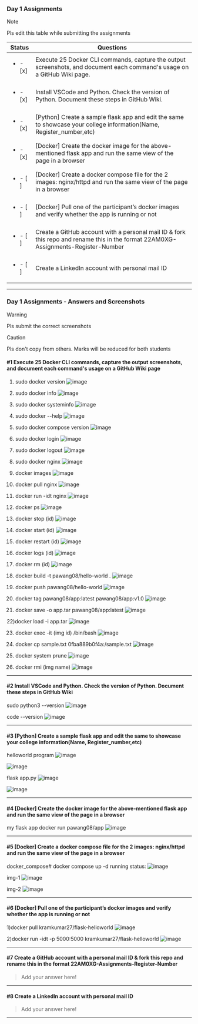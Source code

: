 ### Day 1 Assignments

> [!NOTE]
> Pls edit this table while submitting the assignments

| Status         | Questions     | 
|----------------|---------------|
| <ul><li>- [x] </li></ul> | Execute 25 Docker CLI commands, capture the output screenshots, and document each command's usage on a GitHub Wiki page. |
| <ul><li>- [x] </li></ul> | Install VSCode and Python. Check the version of Python. Document these steps in GitHub Wiki. |
| <ul><li>- [x] </li></ul> | [Python] Create a sample flask app and edit the same to showcase your college information(Name, Register_number,etc) |
| <ul><li>- [x] </li></ul> | [Docker] Create the docker image for the above-mentioned flask app and run the same view of the page in a browser |
| <ul><li>- [ ] </li></ul> | [Docker] Create a docker compose file for the 2 images: nginx/httpd and run the same view of the page in a browser |
| <ul><li>- [ ] </li></ul> | [Docker] Pull one of the participant’s docker images and verify whether the app is running or not  |
| <ul><li>- [ ] </li></ul> | Create a GitHub account with a personal mail ID & fork this repo and rename this in the format 22AM0XG-Assignments-Register-Number  |
| <ul><li>- [ ] </li></ul> | Create a LinkedIn account with personal mail ID  |

***

### Day 1 Assignments - Answers and Screenshots

> [!WARNING]
> Pls submit the correct screenshots

> [!CAUTION]
> Pls don't copy from others. Marks will be reduced for both students

#### #1 Execute 25 Docker CLI commands, capture the output screenshots, and document each command's usage on a GitHub Wiki page
1) sudo docker version
![image](https://github.com/user-attachments/assets/2902533c-0569-45f7-bf32-120b4507c4f1)

2) sudo docker info
![image](https://github.com/user-attachments/assets/1b655381-bcfb-4862-b933-2a708355c6f2)

3) sudo docker systeminfo
![image](https://github.com/user-attachments/assets/46676842-be98-43d7-bc40-df98844e211a)

4) sudo docker --help
![image](https://github.com/user-attachments/assets/45f69653-78a4-4e3d-95bc-ff89aaedd4af)

5) sudo docker compose version
![image](https://github.com/user-attachments/assets/c0db1e06-40a3-4658-97c1-3934b5134e71)

6) sudo docker login
![image](https://github.com/user-attachments/assets/871da405-90fb-41a4-8876-215f28c90add)

7) sudo docker logout
![image](https://github.com/user-attachments/assets/947c380e-160e-47c1-9314-e1e5bce25627)

8) sudo docker nginx
![image](https://github.com/user-attachments/assets/3d56d340-0e60-4061-932c-ab82b8033f9a)

9) docker images
![image](https://github.com/user-attachments/assets/99f4de90-a80c-4083-a282-292abcbb4cfe)

10) docker pull nginx
![image](https://github.com/user-attachments/assets/0a1fa0e4-c9bc-42f0-8fcd-1d11c606c68b)

11) docker run -idt nginx
![image](https://github.com/user-attachments/assets/7b1083c1-36d8-4374-a4a0-715b0c678425)

12) docker ps
![image](https://github.com/user-attachments/assets/cc6a395d-9a86-4695-8204-adaa576ea814)

13) docker stop (id)
![image](https://github.com/user-attachments/assets/e519f75b-d512-4f50-b726-b6a02963b9f1)

14) docker start (id)
![image](https://github.com/user-attachments/assets/1226a714-bab1-4835-80a7-ac0b4bf53c25)

15) docker restart (id)
![image](https://github.com/user-attachments/assets/85b83022-0759-49e5-a38c-51eb13ce6008)

16) docker logs (id)
![image](https://github.com/user-attachments/assets/a2c2bf8d-c1d2-42e8-bbe3-c2162f24574b)

17) docker rm (id)
![image](https://github.com/user-attachments/assets/ca6a5aa3-3d61-47c0-9f1c-e15023bd7c33)

18) docker build -t pawang08/hello-world .
 ![image](https://github.com/user-attachments/assets/cc504ad6-40ff-4768-840d-96e7838c2e3b)

19) docker push pawang08/hello-world
![image](https://github.com/user-attachments/assets/86e501d1-99ac-4f9f-87fc-34954f59ec2c)

20) docker tag pawang08/app:latest pawang08/app:v1.0
![image](https://github.com/user-attachments/assets/614893fd-e890-4da4-84b1-4507e524446f)

21) docker save -o app.tar pawang08/app:latest
![image](https://github.com/user-attachments/assets/07c9ecbf-79e0-4cdf-8605-d8e4891bbcd5)

22)docker load -i app.tar
![image](https://github.com/user-attachments/assets/8d2725d4-8c5e-4524-851f-061f7a91d80c)

23) docker exec -it (img id) /bin/bash
![image](https://github.com/user-attachments/assets/c5f6a11d-16d1-4196-b4c4-38e1e6061326)

24)  docker cp sample.txt 0fba889b0f4a:/sample.txt
![image](https://github.com/user-attachments/assets/c807390c-f674-41e3-98e0-5ed62fee20d9)

25) docker system prune
![image](https://github.com/user-attachments/assets/e0426e0b-303d-4026-a95e-ce5c1660632e)

26) docker rmi (img name)
![image](https://github.com/user-attachments/assets/d84db75c-42f9-4cd7-8252-4a3db1d1290d)


***

#### #2 Install VSCode and Python. Check the version of Python. Document these steps in GitHub Wiki

sudo python3 --version
![image](https://github.com/user-attachments/assets/e6736e79-2f5e-49fb-b1f6-510980e5fc3c)

code --version
![image](https://github.com/user-attachments/assets/e9cc99fc-4f42-4f15-b46d-ddc79ba0c904)

***

#### #3 [Python] Create a sample flask app and edit the same to showcase your college information(Name, Register_number,etc)
helloworld program
![image](https://github.com/user-attachments/assets/41f9fb1f-16d1-4441-8634-cbb68cf938d5)

![image](https://github.com/user-attachments/assets/8dab896f-4eb4-4b49-92ce-366b8d33feb7)


flask app.py
![image](https://github.com/user-attachments/assets/18090c6d-bf91-4830-8577-7302bcf741d0)

![image](https://github.com/user-attachments/assets/ca8831b0-e4e9-40b7-8d3b-a26eccb455f5)



***

#### #4 [Docker] Create the docker image for the above-mentioned flask app and run the same view of the page in a browser

my flask app
docker run pawang08/app
![image](https://github.com/user-attachments/assets/58fefe28-ef14-424f-a2dc-a1466b42ab51)

***

#### #5 [Docker] Create a docker compose file for the 2 images: nginx/httpd and run the same view of the page in a browser
docker_compose# docker compose up -d
running status:
![image](https://github.com/user-attachments/assets/b54e47ed-aa8d-48c5-986f-df36ccb8cffa)

img-1
![image](https://github.com/user-attachments/assets/53a02e8e-0203-44b6-b297-def8455cb10e)

img-2
![image](https://github.com/user-attachments/assets/1791cff8-089c-4f28-ab59-7c0d593dc766)


***

#### #6 [Docker] Pull one of the participant’s docker images and verify whether the app is running or not

1)docker pull kramkumar27/flask-helloworld
![image](https://github.com/user-attachments/assets/ff6fb36c-174b-430c-b25d-f3d788c41930)

2)docker run -idt -p 5000:5000 kramkumar27/flask-helloworld 
![image](https://github.com/user-attachments/assets/6cd55c9c-7cca-42e5-b014-190fd10ef050)

***

#### #7 Create a GitHub account with a personal mail ID & fork this repo and rename this in the format 22AM0XG-Assignments-Register-Number
> Add your answer here!

***

#### #8 Create a LinkedIn account with personal mail ID
> Add your answer here!

***
